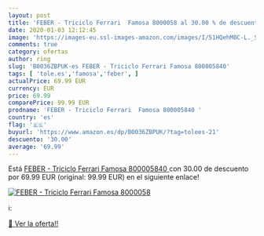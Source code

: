 ```yaml
---
layout: post
title: 'FEBER - Triciclo Ferrari  Famosa 8000058 al 30.00 % de descuento'
date: 2020-01-03 12:12:45
image: 'https://images-eu.ssl-images-amazon.com/images/I/51HQehM0C-L._SL200_.jpg'
comments: true
category: ofertas
author: ring
slug: 'B0036ZBPUK-es FEBER - Triciclo Ferrari Famosa 800005840'
tags: [ 'tole.es','famosa','feber', ]
actualPrice: 69.99 EUR
currency: EUR
price: 69.99
comparePrice: 99.99 EUR
prodname: 'FEBER - Triciclo Ferrari  Famosa 800005840 '
country: 'es'
flag: '🇪🇸'
buyurl: 'https://www.amazon.es/dp/B0036ZBPUK/?tag=tolees-21'
descuento: '30.00'
average: '69.99'
---
```


Está [FEBER - Triciclo Ferrari  Famosa 800005840 ](https://www.amazon.es/dp/B0036ZBPUK/?tag=tolees-21) con 30.00 de descuento por 69.99 EUR (original: 99.99 EUR) en el siguiente enlace!

[![FEBER - Triciclo Ferrari  Famosa 8000058](https://images-eu.ssl-images-amazon.com/images/I/51HQehM0C-L._SL200_.jpg)](https://www.amazon.es/dp/B0036ZBPUK/?tag=tolees-21)

ℹ️:


[🛒 Ver la oferta!!](https://www.amazon.es/dp/B0036ZBPUK/?tag=tolees-21)
